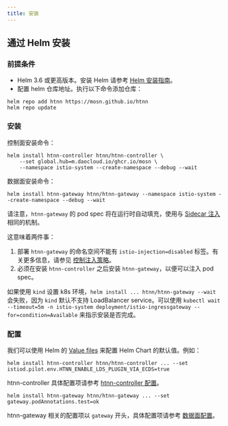 ```yaml
---
title: 安装
---
```


## 通过 Helm 安装

### 前提条件

* Helm 3.6 或更高版本。安装 Helm 请参考 [Helm 安装指南](https://helm.sh/docs/intro/install/)。
* 配置 helm 仓库地址。执行以下命令添加仓库：

```shell
helm repo add htnn https://mosn.github.io/htnn
helm repo update
```

### 安装

控制面安装命令：

```shell
helm install htnn-controller htnn/htnn-controller \
    --set global.hub=m.daocloud.io/ghcr.io/mosn \
    --namespace istio-system --create-namespace --debug --wait
```

数据面安装命令：

```shell
helm install htnn-gateway htnn/htnn-gateway --namespace istio-system --create-namespace --debug --wait
```

请注意，`htnn-gateway` 的 pod spec 将在运行时自动填充，使用与 [Sidecar 注入](https://istio.io/latest/docs/setup/additional-setup/sidecar-injection) 相同的机制。

这意味着两件事：

1. 部署 `htnn-gateway` 的命名空间不能有 `istio-injection=disabled` 标签。有关更多信息，请参见 [控制注入策略](https://istio.io/latest/docs/setup/additional-setup/sidecar-injection/#controlling-the-injection-policy)。
2. 必须在安装 `htnn-controller` 之后安装 `htnn-gateway`，以便可以注入 pod spec。

如果使用 `kind` 设置 k8s 环境，`helm install ... htnn/htnn-gateway --wait` 会失败，因为 `kind` 默认不支持 LoadBalancer service。可以使用 `kubectl wait --timeout=5m -n istio-system deployment/istio-ingressgateway --for=condition=Available` 来指示安装是否完成。

### 配置

我们可以使用 Helm 的 [Value files](https://helm.sh/docs/chart_template_guide/values_files/) 来配置 Helm Chart 的默认值。例如：

```shell
helm install htnn-controller htnn/htnn-controller ... --set istiod.pilot.env.HTNN_ENABLE_LDS_PLUGIN_VIA_ECDS=true
```

htnn-controller 具体配置项请参考 [htnn-controller 配置](https://artifacthub.io/packages/helm/htnn/htnn-controller#values)。

```shell
helm install htnn-gateway htnn/htnn-gateway ... --set gateway.podAnnotations.test=ok
```

htnn-gateway 相关的配置项以 `gateway` 开头，具体配置项请参考 [数据面配置](https://github.com/istio/istio/blob/1.21.2/manifests/charts/gateway/values.yaml)。
